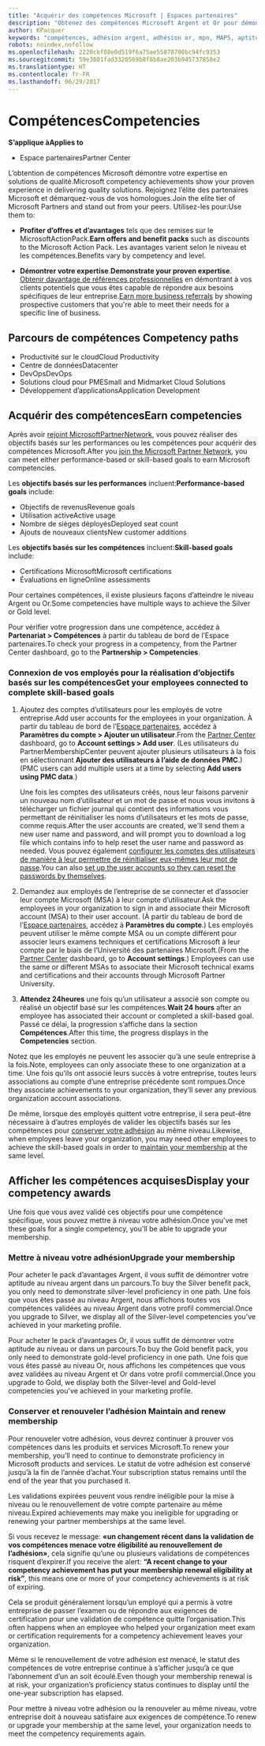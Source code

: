 ```yaml
---
title: "Acquérir des compétences Microsoft | Espaces partenaires"
description: "Obtenez des compétences Microsoft Argent et Or pour démontrer votre expertise en solutions de qualité dans un domaine d’activités spécialisé"
author: KPacquer
keywords: "compétences, adhésion argent, adhésion or, mpn, MAPS, aptitude"
robots: noindex,nofollow
ms.openlocfilehash: 2220cbf88e0d519f6a75ae55878708bc94fc9353
ms.sourcegitcommit: 59e3801fad3320569b8f8b8ae203b945737858e2
ms.translationtype: HT
ms.contentlocale: fr-FR
ms.lasthandoff: 06/29/2017
---
```

# <a name="competencies"></a><span data-ttu-id="0dd4d-104">Compétences</span><span class="sxs-lookup"><span data-stu-id="0dd4d-104">Competencies</span></span>

**<span data-ttu-id="0dd4d-105">S’applique à</span><span class="sxs-lookup"><span data-stu-id="0dd4d-105">Applies to</span></span>**
-  <span data-ttu-id="0dd4d-106">Espace partenaires</span><span class="sxs-lookup"><span data-stu-id="0dd4d-106">Partner Center</span></span>

<span data-ttu-id="0dd4d-107">L’obtention de compétences Microsoft démontre votre expertise en solutions de qualité.</span><span class="sxs-lookup"><span data-stu-id="0dd4d-107">Microsoft competency achievements show your proven experience in delivering quality solutions.</span></span> <span data-ttu-id="0dd4d-108">Rejoignez l’élite des partenaires Microsoft et démarquez-vous de vos homologues.</span><span class="sxs-lookup"><span data-stu-id="0dd4d-108">Join the elite tier of Microsoft Partners and stand out from your peers.</span></span> <span data-ttu-id="0dd4d-109">Utilisez-les pour:</span><span class="sxs-lookup"><span data-stu-id="0dd4d-109">Use them to:</span></span> 

*  <span data-ttu-id="0dd4d-110">**Profiter d’offres et d’avantages** tels que des remises sur le MicrosoftActionPack.</span><span class="sxs-lookup"><span data-stu-id="0dd4d-110">**Earn offers and benefit packs** such as discounts to the Microsoft Action Pack.</span></span> <span data-ttu-id="0dd4d-111">Les avantages varient selon le niveau et les compétences.</span><span class="sxs-lookup"><span data-stu-id="0dd4d-111">Benefits vary by competency and level.</span></span> 

*  <span data-ttu-id="0dd4d-112">**Démontrer votre expertise**.</span><span class="sxs-lookup"><span data-stu-id="0dd4d-112">**Demonstrate your proven expertise**.</span></span> <span data-ttu-id="0dd4d-113">[Obtenir davantage de références professionnelles](referrals.md) en démontrant à vos clients potentiels que vous êtes capable de répondre aux besoins spécifiques de leur entreprise.</span><span class="sxs-lookup"><span data-stu-id="0dd4d-113">[Earn more business referrals](referrals.md) by showing prospective customers that you're able to meet their needs for a specific line of business.</span></span>

## <span data-ttu-id="0dd4d-114"><a href="" id="attainment_paths"></a> Parcours de compétences</span><span class="sxs-lookup"><span data-stu-id="0dd4d-114"><a href="" id="attainment_paths"></a> Competency paths</span></span>

- <span data-ttu-id="0dd4d-115">Productivité sur le cloud</span><span class="sxs-lookup"><span data-stu-id="0dd4d-115">Cloud Productivity</span></span>
- <span data-ttu-id="0dd4d-116">Centre de données</span><span class="sxs-lookup"><span data-stu-id="0dd4d-116">Datacenter</span></span>
- <span data-ttu-id="0dd4d-117">DevOps</span><span class="sxs-lookup"><span data-stu-id="0dd4d-117">DevOps</span></span>
- <span data-ttu-id="0dd4d-118">Solutions cloud pour PME</span><span class="sxs-lookup"><span data-stu-id="0dd4d-118">Small and Midmarket Cloud Solutions</span></span>
- <span data-ttu-id="0dd4d-119">Développement d’applications</span><span class="sxs-lookup"><span data-stu-id="0dd4d-119">Application Development</span></span>

## <a name="earn-competencies"></a><span data-ttu-id="0dd4d-120">Acquérir des compétences</span><span class="sxs-lookup"><span data-stu-id="0dd4d-120">Earn competencies</span></span>

<span data-ttu-id="0dd4d-121">Après avoir [rejoint MicrosoftPartnerNetwork](manage-your-partner-network-membership.md), vous pouvez réaliser des objectifs basés sur les performances ou les compétences pour acquérir des compétences Microsoft.</span><span class="sxs-lookup"><span data-stu-id="0dd4d-121">After you [join the Microsoft Partner Network](manage-your-partner-network-membership.md), you can meet either performance-based or skill-based goals to earn Microsoft competencies.</span></span> 

<span data-ttu-id="0dd4d-122">Les **objectifs basés sur les performances** incluent:</span><span class="sxs-lookup"><span data-stu-id="0dd4d-122">**Performance-based goals** include:</span></span> 
* <span data-ttu-id="0dd4d-123">Objectifs de revenus</span><span class="sxs-lookup"><span data-stu-id="0dd4d-123">Revenue goals</span></span>
* <span data-ttu-id="0dd4d-124">Utilisation active</span><span class="sxs-lookup"><span data-stu-id="0dd4d-124">Active usage</span></span>
* <span data-ttu-id="0dd4d-125">Nombre de sièges déployés</span><span class="sxs-lookup"><span data-stu-id="0dd4d-125">Deployed seat count</span></span>
* <span data-ttu-id="0dd4d-126">Ajouts de nouveaux clients</span><span class="sxs-lookup"><span data-stu-id="0dd4d-126">New customer additions</span></span>

<span data-ttu-id="0dd4d-127">Les **objectifs basés sur les compétences** incluent:</span><span class="sxs-lookup"><span data-stu-id="0dd4d-127">**Skill-based goals** include:</span></span> 
* <span data-ttu-id="0dd4d-128">Certifications Microsoft</span><span class="sxs-lookup"><span data-stu-id="0dd4d-128">Microsoft certifications</span></span>
* <span data-ttu-id="0dd4d-129">Évaluations en ligne</span><span class="sxs-lookup"><span data-stu-id="0dd4d-129">Online assessments</span></span> 

<span data-ttu-id="0dd4d-130">Pour certaines compétences, il existe plusieurs façons d’atteindre le niveau Argent ou Or.</span><span class="sxs-lookup"><span data-stu-id="0dd4d-130">Some competencies have multiple ways to achieve the Silver or Gold level.</span></span>

<span data-ttu-id="0dd4d-131">Pour vérifier votre progression dans une compétence, accédez à **Partenariat > Compétences** à partir du tableau de bord de l’Espace partenaires.</span><span class="sxs-lookup"><span data-stu-id="0dd4d-131">To check your progress in a competency, from the Partner Center dashboard, go to the **Partnership > Competencies**.</span></span> 

### <span data-ttu-id="0dd4d-132"><a href="" id="associating_achievements"></a>Connexion de vos employés pour la réalisation d’objectifs basés sur les compétences</span><span class="sxs-lookup"><span data-stu-id="0dd4d-132"><a href="" id="associating_achievements"></a>Get your employees connected to complete skill-based goals</span></span>

1.  <span data-ttu-id="0dd4d-133">Ajoutez des comptes d’utilisateurs pour les employés de votre entreprise.</span><span class="sxs-lookup"><span data-stu-id="0dd4d-133">Add user accounts for the employees in your organization.</span></span> <span data-ttu-id="0dd4d-134">À partir du tableau de bord de l’[Espace partenaires](http://partnercenter.microsoft.com), accédez à **Paramètres du compte > Ajouter un utilisateur**.</span><span class="sxs-lookup"><span data-stu-id="0dd4d-134">From the [Partner Center](http://partnercenter.microsoft.com) dashboard, go to **Account settings > Add user**.</span></span> <span data-ttu-id="0dd4d-135">(Les utilisateurs du PartnerMembershipCenter peuvent ajouter plusieurs utilisateurs à la fois en sélectionnant **Ajouter des utilisateurs à l’aide de données PMC**.)</span><span class="sxs-lookup"><span data-stu-id="0dd4d-135">(PMC users can add multiple users at a time by selecting **Add users using PMC data**.)</span></span>

    <span data-ttu-id="0dd4d-136">Une fois les comptes des utilisateurs créés, nous leur faisons parvenir un nouveau nom d’utilisateur et un mot de passe et nous vous invitons à télécharger un fichier journal qui contient des informations vous permettant de réinitialiser les noms d’utilisateurs et les mots de passe, comme requis.</span><span class="sxs-lookup"><span data-stu-id="0dd4d-136">After the user accounts are created, we'll send them a new user name and password, and will prompt you to download a log file which contains info to help reset the user name and password as needed.</span></span> <span data-ttu-id="0dd4d-137">Vous pouvez également [configurer les comptes des utilisateurs de manière à leur permettre de réinitialiser eux-mêmes leur mot de passe](https://docs.microsoft.com/en-us/azure/active-directory/active-directory-passwords-getting-started).</span><span class="sxs-lookup"><span data-stu-id="0dd4d-137">You can also [set up the user accounts so they can reset the passwords by themselves](https://docs.microsoft.com/en-us/azure/active-directory/active-directory-passwords-getting-started).</span></span>

2. <span data-ttu-id="0dd4d-138">Demandez aux employés de l’entreprise de se connecter et d’associer leur compte Microsoft (MSA) à leur compte d’utilisateur.</span><span class="sxs-lookup"><span data-stu-id="0dd4d-138">Ask the employees in your organization to sign in and associate their Microsoft account (MSA) to their user account.</span></span> <span data-ttu-id="0dd4d-139">(À partir du tableau de bord de l’[Espace partenaires](http://partnercenter.microsoft.com), accédez à **Paramètres du compte**.) Les employés peuvent utiliser le même compte MSA ou un compte différent pour associer leurs examens techniques et certifications Microsoft à leur compte par le biais de l’Université des partenaires Microsoft.</span><span class="sxs-lookup"><span data-stu-id="0dd4d-139">(From the [Partner Center](http://partnercenter.microsoft.com) dashboard, go to **Account settings**.) Employees can use the same or different MSAs to associate their Microsoft technical exams and certifications and their accounts through Microsoft Partner University.</span></span>

3.  <span data-ttu-id="0dd4d-140">**Attendez 24heures** une fois qu’un utilisateur a associé son compte ou réalisé un objectif basé sur les compétences.</span><span class="sxs-lookup"><span data-stu-id="0dd4d-140">**Wait 24 hours** after an employee has associated their account or completed a skill-based goal.</span></span> <span data-ttu-id="0dd4d-141">Passé ce délai, la progression s’affiche dans la section **Compétences**.</span><span class="sxs-lookup"><span data-stu-id="0dd4d-141">After this time, the progress displays in the **Competencies** section.</span></span>

<span data-ttu-id="0dd4d-142">Notez que les employés ne peuvent les associer qu’à une seule entreprise à la fois.</span><span class="sxs-lookup"><span data-stu-id="0dd4d-142">Note, employees can only associate these to one organization at a time.</span></span> <span data-ttu-id="0dd4d-143">Une fois qu’ils ont associé leurs succès à votre entreprise, toutes leurs associations au compte d’une entreprise précédente sont rompues.</span><span class="sxs-lookup"><span data-stu-id="0dd4d-143">Once they associate achievements to your organization, they’ll sever any previous organization account associations.</span></span>

<span data-ttu-id="0dd4d-144">De même, lorsque des employés quittent votre entreprise, il sera peut-être nécessaire à d’autres employés de valider les objectifs basés sur les compétences pour [conserver votre adhésion](#maintaining_membership) au même niveau.</span><span class="sxs-lookup"><span data-stu-id="0dd4d-144">Likewise, when employees leave your organization, you may need other employees to achieve the skill-based goals in order to [maintain your membership](#maintaining_membership) at the same level.</span></span>

## <a name="display-your-competency-awards"></a><span data-ttu-id="0dd4d-145">Afficher les compétences acquises</span><span class="sxs-lookup"><span data-stu-id="0dd4d-145">Display your competency awards</span></span>

<span data-ttu-id="0dd4d-146">Une fois que vous avez validé ces objectifs pour une compétence spécifique, vous pouvez mettre à niveau votre adhésion.</span><span class="sxs-lookup"><span data-stu-id="0dd4d-146">Once you've met these goals for a single competency, you'll be able to upgrade your membership.</span></span>

### <a name="upgrade-your-membership"></a><span data-ttu-id="0dd4d-147">Mettre à niveau votre adhésion</span><span class="sxs-lookup"><span data-stu-id="0dd4d-147">Upgrade your membership</span></span>

<span data-ttu-id="0dd4d-148">Pour acheter le pack d’avantages Argent, il vous suffit de démontrer votre aptitude au niveau argent dans un parcours.</span><span class="sxs-lookup"><span data-stu-id="0dd4d-148">To buy the Silver benefit pack, you only need to demonstrate silver-level proficiency in one path.</span></span> <span data-ttu-id="0dd4d-149">Une fois que vous êtes passé au niveau Argent, nous affichons toutes vos compétences validées au niveau Argent dans votre profil commercial.</span><span class="sxs-lookup"><span data-stu-id="0dd4d-149">Once you upgrade to Silver, we display all of the Silver-level competencies you’ve achieved in your marketing profile.</span></span> 

<span data-ttu-id="0dd4d-150">Pour acheter le pack d’avantages Or, il vous suffit de démontrer votre aptitude au niveau or dans un parcours.</span><span class="sxs-lookup"><span data-stu-id="0dd4d-150">To buy the Gold benefit pack, you only need to demonstrate gold-level proficiency in one path.</span></span> <span data-ttu-id="0dd4d-151">Une fois que vous êtes passé au niveau Or, nous affichons les compétences que vous avez validées au niveau Argent et Or dans votre profil commercial.</span><span class="sxs-lookup"><span data-stu-id="0dd4d-151">Once you upgrade to Gold, we display both the Silver-level and Gold-level competencies you’ve achieved in your marketing profile.</span></span> 

### <span data-ttu-id="0dd4d-152"><a href="" id="#maintain_membership"></a> Conserver et renouveler l’adhésion</span><span class="sxs-lookup"><span data-stu-id="0dd4d-152"><a href="" id="#maintain_membership"></a> Maintain and renew membership</span></span>

<span data-ttu-id="0dd4d-153">Pour renouveler votre adhésion, vous devrez continuer à prouver vos compétences dans les produits et services Microsoft.</span><span class="sxs-lookup"><span data-stu-id="0dd4d-153">To renew your membership, you’ll need to continue to demonstrate proficiency in Microsoft products and services.</span></span> <span data-ttu-id="0dd4d-154">Le statut de votre adhésion est conservé jusqu’à la fin de l’année d’achat.</span><span class="sxs-lookup"><span data-stu-id="0dd4d-154">Your subscription status remains until the end of the year that you purchased it.</span></span>

<span data-ttu-id="0dd4d-155">Les validations expirées peuvent vous rendre inéligible pour la mise à niveau ou le renouvellement de votre compte partenaire au même niveau.</span><span class="sxs-lookup"><span data-stu-id="0dd4d-155">Expired achievements may make you ineligible for upgrading or renewing your partner memberships at the same level.</span></span> 

<span data-ttu-id="0dd4d-156">Si vous recevez le message: **«un changement récent dans la validation de vos compétences menace votre éligibilité au renouvellement de l’adhésion»**, cela signifie qu’une ou plusieurs validations de compétences risquent d’expirer.</span><span class="sxs-lookup"><span data-stu-id="0dd4d-156">If you receive the alert: **“A recent change to your competency achievement has put your membership renewal eligibility at risk”**, this means one or more of your competency achievements is at risk of expiring.</span></span> 

<span data-ttu-id="0dd4d-157">Cela se produit généralement lorsqu’un employé qui a permis à votre entreprise de passer l’examen ou de répondre aux exigences de certification pour une validation de compétence quitte l’organisation.</span><span class="sxs-lookup"><span data-stu-id="0dd4d-157">This often happens when an employee who helped your organization meet exam or certification requirements for a competency achievement leaves your organization.</span></span> 

<span data-ttu-id="0dd4d-158">Même si le renouvellement de votre adhésion est menacé, le statut des compétences de votre entreprise continue à s’afficher jusqu’à ce que l’abonnement d’un an soit écoulé.</span><span class="sxs-lookup"><span data-stu-id="0dd4d-158">Even though your membership renewal is at risk, your organization’s proficiency status continues to display until the one-year subscription has elapsed.</span></span>

<span data-ttu-id="0dd4d-159">Pour mettre à niveau votre adhésion ou la renouveler au même niveau, votre entreprise doit à nouveau satisfaire aux exigences de compétence.</span><span class="sxs-lookup"><span data-stu-id="0dd4d-159">To renew or upgrade your membership at the same level, your organization needs to meet the competency requirements again.</span></span>

